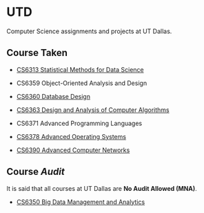 # UTD
Computer Science assignments and projects at UT Dallas.

## Course Taken

- [CS6313 Statistical Methods for Data Science](./CS6313)

- CS6359 Object-Oriented Analysis and Design

- [CS6360 Database Design](./CS6360)

- [CS6363 Design and Analysis of Computer Algorithms](./CS6363)

- CS6371 Advanced Programming Languages

- [CS6378 Advanced Operating Systems](./CS6378)

- [CS6390 Advanced Computer Networks](./CS6390)

## Course _Audit_

It is said that all courses at UT Dallas are __No Audit Allowed (MNA)__.

- [CS6350  Big Data Management and Analytics](./CS6350)
